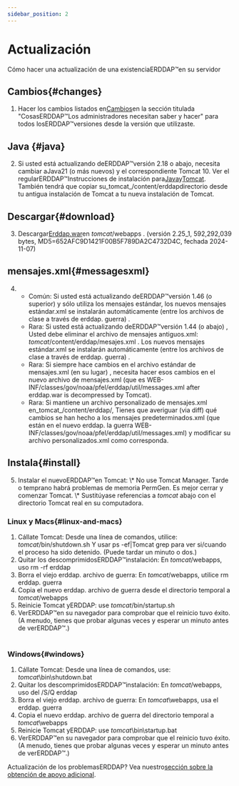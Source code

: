 ```yaml
---
sidebar_position: 2
---
```

# Actualización
Cómo hacer una actualización de una existenciaERDDAP™en su servidor

## Cambios{#changes} 
1. Hacer los cambios listados en[Cambios](/changes)en la sección titulada "CosasERDDAP™Los administradores necesitan saber y hacer" para todos losERDDAP™versiones desde la versión que utilizaste.
     
## Java {#java} 
2. Si usted está actualizando deERDDAP™versión 2.18 o abajo, necesita cambiar aJava21 (o más nuevos) y el correspondiente Tomcat 10. Ver el regularERDDAP™Instrucciones de instalación para[Java](/docs/server-admin/deploy-install#java)y[Tomcat](/docs/server-admin/deploy-install#tomcat). También tendrá que copiar su_tomcat_/content/erddapdirectorio desde tu antigua instalación de Tomcat a tu nueva instalación de Tomcat.

## Descargar{#download} 
3. Descargar[Erddap.war](https://github.com/ERDDAP/erddap/releases/download/v2.25.1/erddap.war)en _tomcat_/webapps .
     (versión 2.25_1, 592,292,039 bytes, MD5=652AFC9D1421F00B5F789DA2C4732D4C, fechada 2024-11-07) 
     
## mensajes.xml{#messagesxml} 
4. 
    * Común: Si usted está actualizando deERDDAP™versión 1.46 (o superior) y sólo utiliza los mensajes estándar, los nuevos mensajes estándar.xml se instalarán automáticamente (entre los archivos de clase a través de erddap. guerra) .
         
    * Rara: Si usted está actualizando deERDDAP™versión 1.44 (o abajo) ,
Usted debe eliminar el archivo de mensajes antiguos.xml:
        _tomcat_/content/erddap/mesajes.xml .
Los nuevos mensajes estándar.xml se instalarán automáticamente (entre los archivos de clase a través de erddap. guerra) .
         
    * Rara: Si siempre hace cambios en el archivo estándar de mensajes.xml (en su lugar) ,
necesita hacer esos cambios en el nuevo archivo de mensajes.xml (que es
WEB-INF/classes/gov/noaa/pfel/erddap/util/messages.xml after erddap.war is decompressed by Tomcat).
         
    * Rara: Si mantiene un archivo personalizado de mensajes.xml en_tomcat_/content/erddap/,
Tienes que averiguar (via diff) qué cambios se han hecho a los mensajes predeterminados.xml (que están en el nuevo erddap. la guerra
WEB-INF/classes/gov/noaa/pfel/erddap/util/messages.xml) y modificar su archivo personalizados.xml como corresponda.
         
## Instala{#install} 
5. Instalar el nuevoERDDAP™en Tomcat:
\\* No use Tomcat Manager. Tarde o temprano habrá problemas de memoria PermGen. Es mejor cerrar y comenzar Tomcat.
\\* Sustitúyase referencias a _tomcat_ abajo con el directorio Tomcat real en su computadora.
     
### Linux y Macs{#linux-and-macs} 
1. Cállate Tomcat: Desde una línea de comandos, utilice: _tomcat_/bin/shutdown.sh
Y usar ps -ef|Tomcat grep para ver si/cuando el proceso ha sido detenido. (Puede tardar un minuto o dos.) 
2. Quitar los descomprimidosERDDAP™instalación: En _tomcat_/webapps, uso
rm -rf erddap
3. Borra el viejo erddap. archivo de guerra: En _tomcat_/webapps, utilice rm erddap. guerra
4. Copia el nuevo erddap. archivo de guerra desde el directorio temporal a _tomcat_/webapps
5. Reinicie Tomcat yERDDAP: use _tomcat_/bin/startup.sh
6. VerERDDAP™en su navegador para comprobar que el reinicio tuvo éxito.
     (A menudo, tienes que probar algunas veces y esperar un minuto antes de verERDDAP™.)   
             
### Windows{#windows} 
1. Cállate Tomcat: Desde una línea de comandos, use: _tomcat_\bin\\shutdown.bat
2. Quitar los descomprimidosERDDAP™instalación: En _tomcat_/webapps, uso
del /S/Q erddap
3. Borra el viejo erddap. archivo de guerra: En _tomcat_\\webapps, usa el erddap. guerra
4. Copia el nuevo erddap. archivo de guerra del directorio temporal a _tomcat_\\webapps
5. Reinicie Tomcat yERDDAP: use _tomcat_\bin\\startup.bat
6. VerERDDAP™en su navegador para comprobar que el reinicio tuvo éxito.
     (A menudo, tienes que probar algunas veces y esperar un minuto antes de verERDDAP™.) 

Actualización de los problemasERDDAP? Vea nuestro[sección sobre la obtención de apoyo adicional](/docs/intro#support).
